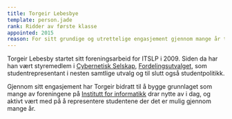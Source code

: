 ```yaml
---
title: Torgeir Lebesbye
template: person.jade
rank: Ridder av første klasse
appointed: 2015
reason: For sitt grundige og utrettelige engasjement gjennom mange år tildeles Torgeir Lebesby graden Ridder av første klasse av Hennes Majestet Keiserpingvinen den Fornemmes orden.
---
```


Torgeir Lebesby startet sitt foreningsarbeid for ITSLP i 2009. Siden da har han vært styremedlem i [Cybernetisk Selskap](http://cyb.no/), [Fordelingsutvalget](http://fordelingsutvalget.com/), som studentrepresentant i nesten samtlige utvalg og til slutt også studentpolitikk.

Gjennom sitt engasjement har Torgeir bidratt til å bygge grunnlaget som mange av foreningene på [Institutt for informatikk](http://ifi.uio.no/) drar nytte av i dag, og aktivt vært med på å representere studentene der det er mulig gjennom mange år.